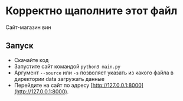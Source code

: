# Корректно щаполните этот файл

Сайт-магазин вин

## Запуск

- Скачайте код
- Запустите сайт командой `python3 main.py`
- Аргумент `--source` или `-s` позволяет указать из какого файла в директории data загружать данные
- Перейдите на сайт по адресу [http://127.0.0.1:8000](http://127.0.0.1:8000).


